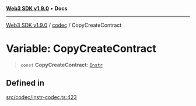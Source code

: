 [**Web3 SDK v1.9.0**](../../../README.md) • **Docs**

***

[Web3 SDK v1.9.0](../../../globals.md) / [codec](../README.md) / CopyCreateContract

# Variable: CopyCreateContract

> `const` **CopyCreateContract**: [`Instr`](../type-aliases/Instr.md)

## Defined in

[src/codec/instr-codec.ts:423](https://github.com/Mystic-Nayy/alephium-web3/blob/c1afd789a197ce5fe21f08c2965942090157c33d/packages/web3/src/codec/instr-codec.ts#L423)
